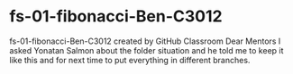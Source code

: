 # fs-01-fibonacci-Ben-C3012
fs-01-fibonacci-Ben-C3012 created by GitHub Classroom
Dear Mentors
I asked Yonatan Salmon about the folder situation and he told me to keep it like this 
and for next time to put everything in different branches.
